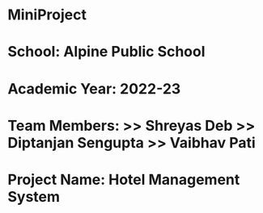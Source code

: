 # MiniProject
# School: Alpine Public School
# Academic Year: 2022-23
# Team Members: >> Shreyas Deb	>> Diptanjan Sengupta	>> Vaibhav Pati
# Project Name: Hotel Management System
